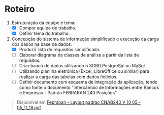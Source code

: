 # Roteiro

1. Estruturação da equipe e tema:
    - [x] Compor equipe de trabalho.
    - [x] Definir tema do trabalho.
2. Concepção do sistema de informação simplificado e execução da carga dos dados na base de
dados:
    - [x] Produzir lista de requisitos simplificada.
    - [ ] Elaborar diagrama de classes de análise a partir da lista de requisitos.
    - [ ] Criar banco de dados utilizando o SGBD PostgreSql ou MySql.
    - [ ] Utilizando planilha eletrônica (Excel, LibreOffice ou similar) para realizar a carga das
tabelas com dados fictícios.
    - [ ] Definir documento com esquema de integração da aplicação, tendo como fonte o
documento “Intercâmbio de Informações entre Bancos e Empresas - Padrão FEBRABAN
240 Posições” 

> Disponível em [Febraban - Layout padrao CNAB240 V 10 05 - 05_11_18.pdf](https://portal.febraban.org.br/pagina/3053/33/pt-br/layout-240)
